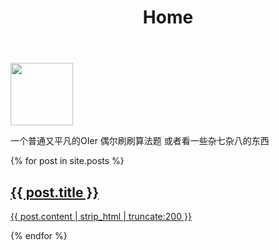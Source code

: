 ﻿---
layout: default
title: Home
nav: true
---
<div class="row">
  <section class="sidebar-sec">
    <div class="sidebar">
      <img class="avatar" width="100px" height="100px" src="https://graph.baidu.com/thumb/343366187,1313656684.jpg">
      <p>
        一个普通又平凡的OIer
        偶尔刷刷算法题
        或者看一些杂七杂八的东西
      </p>
    </div>  
  </section>
  <section class="article-sec">
  {% for post in site.posts %}
    <div class="article">
      <a href="{{ post.url | prepend: site.baseurl }}">
        <h2>{{ post.title }}</h2>
        <p>{{ post.content | strip_html | truncate:200 }}</p>
      </a>
    </div>
  {% endfor %}
  </section>
</div>
